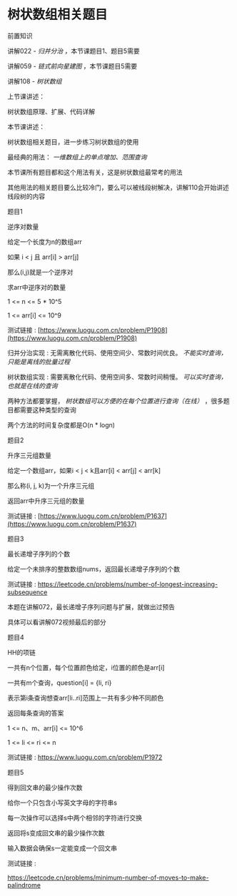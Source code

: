# 树状数组相关题目

前置知识

讲解022 -  _归并分治_ ，本节课题目1、题目5需要

讲解059 -  _链式前向星建图_ ，本节课题目5需要

讲解108 -  _树状数组_

上节课讲述：

树状数组原理、扩展、代码详解

本节课讲述：

树状数组相关题目，进一步练习树状数组的使用

最经典的用法： _一维数组上的单点增加、范围查询_

本节课所有题目都和这个用法有关，这是树状数组最常考的用法

其他用法的相关题目要么比较冷门，要么可以被线段树解决，讲解110会开始讲述线段树的内容

题目1

逆序对数量

给定一个长度为n的数组arr

如果 i < j 且 arr[i] > arr[j]

那么(i,j)就是一个逆序对

求arr中逆序对的数量

1 <= n <= 5 * 10^5

1 <= arr[i] <= 10^9

测试链接 : [https://www.luogu.com.cn/problem/P1908](https://www.luogu.com.cn/problem/P1908)

归并分治实现 : 无需离散化代码、使用空间少、常数时间优良。 _不能实时查询，只能是离线的批量过程_

树状数组实现 : 需要离散化代码、使用空间多、常数时间稍慢。 _可以实时查询，也就是在线的查询_

两种方法都要掌握， _树状数组可以方便的在每个位置进行查询（在线）_ ，很多题目都需要这种类型的查询

两个方法的时间复杂度都是O(n * logn)

题目2

升序三元组数量

给定一个数组arr，如果i < j < k且arr[i] < arr[j] < arr[k]

那么称(i, j, k)为一个升序三元组

返回arr中升序三元组的数量

测试链接 : [https://www.luogu.com.cn/problem/P1637](https://www.luogu.com.cn/problem/P1637)

题目3

最长递增子序列的个数

给定一个未排序的整数数组nums，返回最长递增子序列的个数

测试链接 : https://leetcode.cn/problems/number-of-longest-increasing-subsequence

本题在讲解072，最长递增子序列问题与扩展，就做出过预告

具体可以看讲解072视频最后的部分

题目4

HH的项链

一共有n个位置，每个位置颜色给定，i位置的颜色是arr[i]

一共有m个查询，question[i] = {li, ri}

表示第i条查询想查arr[li..ri]范围上一共有多少种不同颜色

返回每条查询的答案

1 <= n、m、arr[i] <= 10^6

1 <= li <= ri <= n

测试链接 : https://www.luogu.com.cn/problem/P1972

题目5

得到回文串的最少操作次数

给你一个只包含小写英文字母的字符串s

每一次操作可以选择s中两个相邻的字符进行交换

返回将s变成回文串的最少操作次数

输入数据会确保s一定能变成一个回文串

测试链接 :

https://leetcode.cn/problems/minimum-number-of-moves-to-make-palindrome

